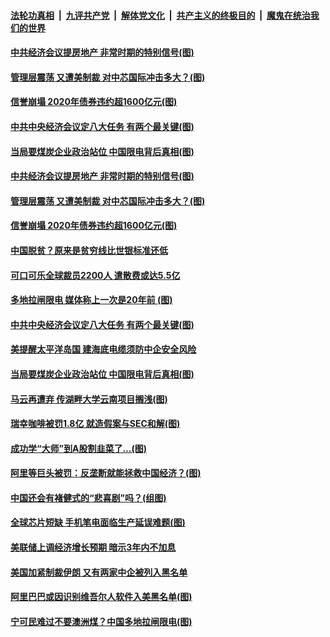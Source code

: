####  [法轮功真相](../../../../basic/blob/master/README.md?t=12192332) &nbsp;|&nbsp; [九评共产党](../../../../9ping.md/blob/master/README.md?t=12192332) &nbsp;|&nbsp; [解体党文化](../../../../jtdwh.md/blob/master/README.md?t=12192332)  &nbsp;|&nbsp; [共产主义的终极目的](../../../../gczydzjmd.md/blob/master/README.md?t=12192332) &nbsp;|&nbsp; [魔鬼在统治我们的世界](../../../../mgztzwmdsj.md/blob/master/README.md?t=12192332) 

#### [中共经济会议提房地产 非常时期的特别信号(图)](../pages/p5/956388.md?t=12192332) 

#### [管理层震荡 又遭美制裁 对中芯国际冲击多大？(图)](../pages/p5/956383.md?t=12192332) 

#### [信誉崩塌 2020年债券违约超1600亿元(图)](../pages/p5/956378.md?t=12192332) 


#### [中共中央经济会议定八大任务 有两个最关键(图)](../pages/p5/956292.md?t=12192332) 

#### [当局要煤炭企业政治站位 中国限电背后真相(图)](../pages/p5/956279.md?t=12192332) 

#### [中共经济会议提房地产 非常时期的特别信号(图)](../pages/p5/956388.md?t=12192332) 

#### [管理层震荡 又遭美制裁 对中芯国际冲击多大？(图)](../pages/p5/956383.md?t=12192332) 

#### [信誉崩塌 2020年债券违约超1600亿元(图)](../pages/p5/956378.md?t=12192332) 

#### [中国脱贫？原来是贫穷线比世银标准还低](../pages/p5/956362.md?t=12192332) 

#### [可口可乐全球裁员2200人 遣散费或达5.5亿](../pages/p5/956357.md?t=12192332) 

#### [多地拉闸限电 媒体称上一次是20年前&nbsp;(图)](../pages/p5/956341.md?t=12192332) 


#### [中共中央经济会议定八大任务 有两个最关键(图)](../pages/p5/956292.md?t=12192332) 

#### [美提醒太平洋岛国 建海底电缆须防中企安全风险](../pages/p5/956284.md?t=12192332) 

#### [当局要煤炭企业政治站位 中国限电背后真相(图)](../pages/p5/956279.md?t=12192332) 

#### [马云再遭弃 传湖畔大学云南项目搁浅(图)](../pages/p5/956268.md?t=12192332) 

#### [瑞幸咖啡被罚1.8亿 就造假案与SEC和解(图)](../pages/p5/956277.md?t=12192332) 

#### [成功学“大师”到A股割韭菜了…(图)](../pages/p5/956146.md?t=12192332) 

#### [阿里等巨头被罚：反垄断就能拯救中国经济？(图)](../pages/p5/956155.md?t=12192332) 

#### [中国还会有褚健式的“悲喜剧”吗？(组图)](../pages/p5/956152.md?t=12192332) 

#### [全球芯片短缺 手机笔电面临生产延误难题(图)](../pages/p5/956184.md?t=12192332) 

#### [美联储上调经济增长预期 暗示3年内不加息](../pages/p5/956162.md?t=12192332) 

#### [美国加紧制裁伊朗 又有两家中企被列入黑名单](../pages/p5/956160.md?t=12192332) 

#### [阿里巴巴或因识别维吾尔人软件入美黑名单(图)](../pages/p5/956154.md?t=12192332) 

#### [宁可民难过不要澳洲煤？中国多地拉闸限电(图)](../pages/p5/956127.md?t=12192332) 


